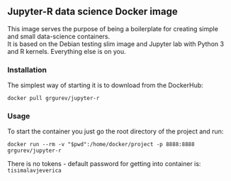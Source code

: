 ## Jupyter-R data science Docker image

This image serves the purpose of being a boilerplate for creating simple and small data-science containers.  
It is based on the Debian testing slim image and Jupyter lab with Python 3 and R kernels. Everything else is on you.

### Installation
The simplest way of starting it is to download from the DockerHub:
```
docker pull grgurev/jupyter-r
```

### Usage
To start the container you just go the root directory of the project and run:
```
docker run --rm -v "$pwd":/home/docker/project -p 8888:8888 grgurev/jupyter-r
```
There is no tokens - default password for getting into container is: `tisimalavjeverica`